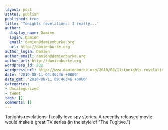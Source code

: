 ```yaml
---
layout: post
status: publish
published: true
title: 'Tonights revelations: I really...'
author:
  display_name: Damien
  login: Damien
  email: damien@damienburke.org
  url: http://damienburke.org
author_login: Damien
author_email: damien@damienburke.org
author_url: http://damienburke.org
wordpress_id: 832
wordpress_url: http://www.damienburke.org/2010/08/11/tonights-revelations-i-really/
date: '2010-08-11 04:46:46 +0000'
date_gmt: '2010-08-11 09:46:46 +0000'
categories:
- Uncategorized
- tweet
tags: []
comments: []
---
```

<p>Tonights revelations: I really love spy stories. A recently released movie would make a great TV series (in the style of "The Fugitive.")</p>
